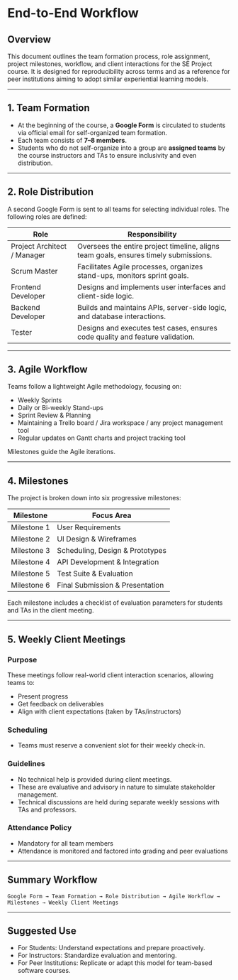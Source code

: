 # End-to-End Workflow  

## Overview
This document outlines the team formation process, role assignment, project milestones, workflow, and client interactions for the SE Project course. It is designed for reproducibility across terms and as a reference for peer institutions aiming to adopt similar experiential learning models.

---

## 1. Team Formation

- At the beginning of the course, a **Google Form** is circulated to students via official email for self-organized team formation.
- Each team consists of **7–8 members**.
- Students who do not self-organize into a group are **assigned teams** by the course instructors and TAs to ensure inclusivity and even distribution.

---

## 2. Role Distribution

A second Google Form is sent to all teams for selecting individual roles. The following roles are defined:

| Role                     | Responsibility                                                                 |
|--------------------------|---------------------------------------------------------------------------------|
| Project Architect / Manager | Oversees the entire project timeline, aligns team goals, ensures timely submissions. |
| Scrum Master             | Facilitates Agile processes, organizes stand-ups, monitors sprint goals.        |
| Frontend Developer       | Designs and implements user interfaces and client-side logic.                  |
| Backend Developer        | Builds and maintains APIs, server-side logic, and database interactions.       |
| Tester                   | Designs and executes test cases, ensures code quality and feature validation.  |


---

## 3. Agile Workflow

Teams follow a lightweight Agile methodology, focusing on:
- Weekly Sprints
- Daily or Bi-weekly Stand-ups
- Sprint Review & Planning
- Maintaining a Trello board / Jira workspace / any project management tool
- Regular updates on Gantt charts and project tracking tool

Milestones guide the Agile iterations.

---

## 4. Milestones

The project is broken down into six progressive milestones:

| Milestone    | Focus Area                        |
|--------------|------------------------------------|
| Milestone 1  | User Requirements                  |
| Milestone 2  | UI Design & Wireframes             |
| Milestone 3  | Scheduling, Design & Prototypes    |
| Milestone 4  | API Development & Integration      |
| Milestone 5  | Test Suite & Evaluation            |
| Milestone 6  | Final Submission & Presentation    |

Each milestone includes a checklist of evaluation parameters for students and TAs in the client meeting.

---

## 5. Weekly Client Meetings

### Purpose
These meetings follow real-world client interaction scenarios, allowing teams to:
- Present progress
- Get feedback on deliverables
- Align with client expectations (taken by TAs/instructors)

### Scheduling
- Teams must reserve a convenient slot for their weekly check-in.

### Guidelines
- No technical help is provided during client meetings.
- These are evaluative and advisory in nature to simulate stakeholder management.
- Technical discussions are held during separate weekly sessions with TAs and professors.

### Attendance Policy
- Mandatory for all team members
- Attendance is monitored and factored into grading and peer evaluations

---

## Summary Workflow

```
Google Form → Team Formation → Role Distribution → Agile Workflow → Milestones → Weekly Client Meetings
```

---

## Suggested Use

- For Students: Understand expectations and prepare proactively.
- For Instructors: Standardize evaluation and mentoring.
- For Peer Institutions: Replicate or adapt this model for team-based software courses.

